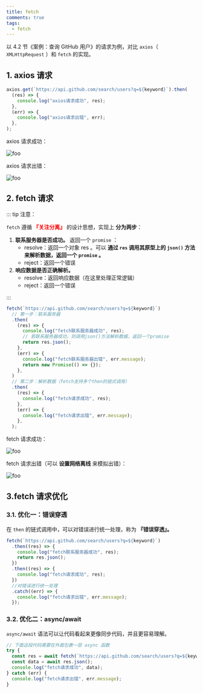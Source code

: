 ```yaml
---
title: fetch
comments: true
tags:
  - fetch
---
```


以 4.2 节《案例：查询 GitHub 用户》的请求为例，对比 `axios`（ `XMLHttpRequest` ）和 `fetch` 的实现。

## 1. axios 请求

```jsx
axios.get(`https://api.github.com/search/users?q=${keyword}`).then(
  (res) => {
    console.log("axios请求成功", res);
  },
  (err) => {
    console.log("axios请求出错", err);
  },
);
```

axios 请求成功：

<img class="zoomable" :src="$withBase('/images/screenshot/4/4/1.png')" alt="foo">

axios 请求出错：

<img class="zoomable" :src="$withBase('/images/screenshot/4/4/2.png')" alt="foo">

## 2. fetch 请求

::: tip 注意：

`fetch` 遵循 **<font color="red">『关注分离』</font>** 的设计思想，实现上 **分为两步**：

1. **联系服务器是否成功。** 返回一个 `promise` ：
   - resolve：返回一个对象 res 。可以 **通过 `res` 调用其原型上的 `json()` 方法来解析数据，返回一个 `promise` 。**
   - reject：返回一个错误
2. **响应数据是否正确解析。**
   - resolve：返回响应数据（在这里处理正常逻辑）
   - reject：返回一个错误

:::

```js
fetch(`https://api.github.com/search/users?q=${keyword}`)
  // 第一步：联系服务器
  .then(
    (res) => {
      console.log("fetch联系服务器成功", res);
      // 若联系服务器成功，则调用json()方法解析数据，返回一个promise
      return res.json();
    },
    (err) => {
      console.log("fetch联系服务器出错", err.message);
      return new Promise(() => {});
    },
  )
  // 第二步：解析数据（fetch支持多个then的链式调用）
  .then(
    (res) => {
      console.log("fetch请求成功", res);
    },
    (err) => {
      console.log("fetch请求出错", err.message);
    },
  );
```

fetch 请求成功：

<img class="zoomable" :src="$withBase('/images/screenshot/4/4/3.png')" alt="foo">

fetch 请求出错（可以 **设置网络离线** 来模拟出错）：

<img class="zoomable" :src="$withBase('/images/screenshot/4/4/4.png')" alt="foo">

## 3.fetch 请求优化

### 3.1. 优化一：错误穿透

在 `then` 的链式调用中，可以对错误进行统一处理，称为 **『错误穿透』。**

```js
fetch(`https://api.github.com/search/users?q=${keyword}`)
  .then((res) => {
    console.log("fetch联系服务器成功", res);
    return res.json();
  })
  .then((res) => {
    console.log("fetch请求成功", res);
  })
  //对错误进行统一处理
  .catch((err) => {
    console.log("fetch请求出错", err.message);
  });
```

### 3.2. 优化二：async/await

`async/await` 语法可以让代码看起来更像同步代码，并且更容易理解。

```js
// 下面这段代码需要在外面包裹一层 async 函数
try {
  const res = await fetch(`https://api.github.com/search/users?q=${keyword}`);
  const data = await res.json();
  console.log("fetch请求成功", data);
} catch (err) {
  console.log("fetch请求出错", err.message);
}
```
